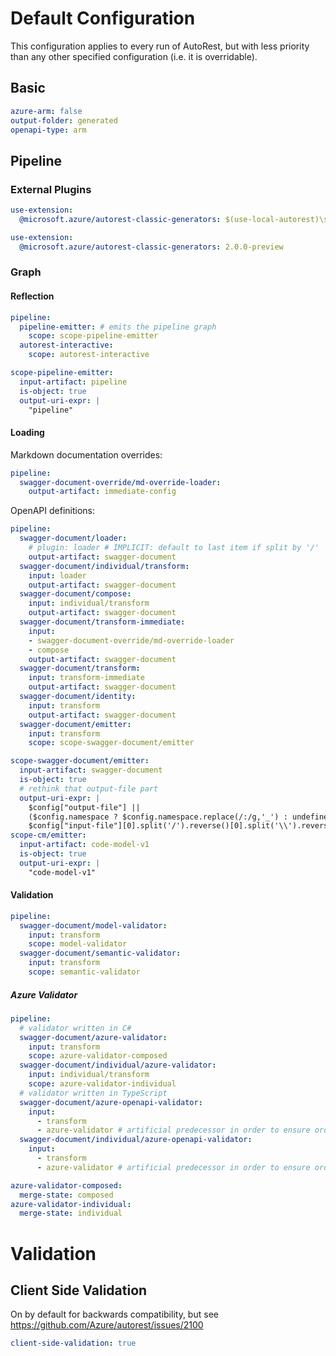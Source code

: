# Default Configuration

This configuration applies to every run of AutoRest, but with less priority than any other specified configuration (i.e. it is overridable).

## Basic

``` yaml
azure-arm: false
output-folder: generated
openapi-type: arm
```

## Pipeline

### External Plugins

``` yaml $(use-local-autorest)
use-extension:
  @microsoft.azure/autorest-classic-generators: $(use-local-autorest)\src\core\AutoRest\bin\netcoreapp1.0
```

``` yaml !$(use-local-autorest)
use-extension:
  @microsoft.azure/autorest-classic-generators: 2.0.0-preview
```

### Graph

#### Reflection

``` yaml
pipeline:
  pipeline-emitter: # emits the pipeline graph
    scope: scope-pipeline-emitter
  autorest-interactive:
    scope: autorest-interactive

scope-pipeline-emitter:
  input-artifact: pipeline
  is-object: true
  output-uri-expr: |
    "pipeline"
```

#### Loading

Markdown documentation overrides:

``` yaml
pipeline:
  swagger-document-override/md-override-loader:
    output-artifact: immediate-config
```

OpenAPI definitions:

``` yaml
pipeline:
  swagger-document/loader:
    # plugin: loader # IMPLICIT: default to last item if split by '/'
    output-artifact: swagger-document
  swagger-document/individual/transform:
    input: loader
    output-artifact: swagger-document
  swagger-document/compose:
    input: individual/transform
    output-artifact: swagger-document
  swagger-document/transform-immediate:
    input:
    - swagger-document-override/md-override-loader
    - compose
    output-artifact: swagger-document
  swagger-document/transform:
    input: transform-immediate
    output-artifact: swagger-document
  swagger-document/identity:
    input: transform
    output-artifact: swagger-document
  swagger-document/emitter:
    input: transform
    scope: scope-swagger-document/emitter

scope-swagger-document/emitter:
  input-artifact: swagger-document
  is-object: true
  # rethink that output-file part
  output-uri-expr: |
    $config["output-file"] || 
    ($config.namespace ? $config.namespace.replace(/:/g,'_') : undefined) || 
    $config["input-file"][0].split('/').reverse()[0].split('\\').reverse()[0].replace(/\.json$/, "")
scope-cm/emitter:
  input-artifact: code-model-v1
  is-object: true
  output-uri-expr: |
    "code-model-v1"
```

#### Validation

``` yaml
pipeline:
  swagger-document/model-validator:
    input: transform
    scope: model-validator
  swagger-document/semantic-validator:
    input: transform
    scope: semantic-validator
```

##### Azure Validator

``` yaml
pipeline:
  # validator written in C#
  swagger-document/azure-validator:
    input: transform
    scope: azure-validator-composed
  swagger-document/individual/azure-validator:
    input: individual/transform
    scope: azure-validator-individual
  # validator written in TypeScript
  swagger-document/azure-openapi-validator:
    input:
      - transform
      - azure-validator # artificial predecessor in order to ensure order of messages for CI purposes
  swagger-document/individual/azure-openapi-validator:
    input: 
      - transform
      - azure-validator # artificial predecessor in order to ensure order of messages for CI purposes
```

``` yaml $(azure-validator)
azure-validator-composed:
  merge-state: composed
azure-validator-individual:
  merge-state: individual
```

# Validation

## Client Side Validation

On by default for backwards compatibility, but see https://github.com/Azure/autorest/issues/2100

``` yaml
client-side-validation: true
```
